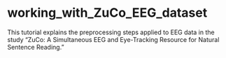 # working_with_ZuCo_EEG_dataset
This tutorial explains the preprocessing steps applied to EEG data in the study “ZuCo: A Simultaneous EEG and Eye-Tracking Resource for Natural Sentence Reading.”
